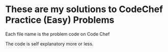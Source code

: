 # These are my solutions to CodeChef Practice (Easy) Problems

Each file name is the problem code on Code Chef

The code is self explanatory more or less.
